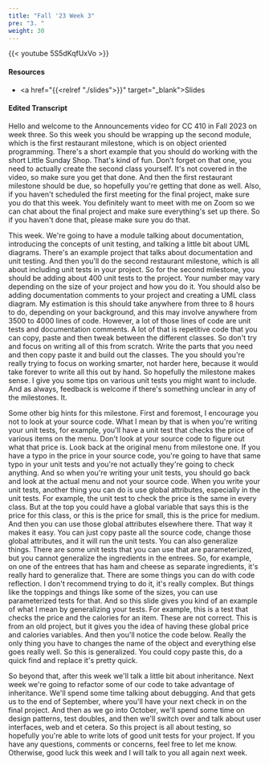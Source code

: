 ```yaml
---
title: "Fall '23 Week 3"
pre: "3. "
weight: 30
---
```


{{< youtube 5S5dKqfUxVo >}}

#### Resources

* <a href="{{<relref "./slides">}}" target="_blank">Slides</a>

#### Edited Transcript

Hello and welcome to the Announcements video for CC 410 in Fall 2023 on week three. So this week you should be wrapping up the second module, which is the first restaurant milestone, which is on object oriented programming. There's a short example that you should do working with the short Little Sunday Shop. That's kind of fun. Don't forget on that one, you need to actually create the second class yourself. It's not covered in the video, so make sure you get that done. And then the first restaurant milestone should be due, so hopefully you're getting that done as well. Also, if you haven't scheduled the first meeting for the final project, make sure you do that this week. You definitely want to meet with me on Zoom so we can chat about the final project and make sure everything's set up there. So if you haven't done that, please make sure you do that. 

This week. We're going to have a module talking about documentation, introducing the concepts of unit testing, and talking a little bit about UML diagrams. There's an example project that talks about documentation and unit testing. And then you'll do the second restaurant milestone, which is all about including unit tests in your project. So for the second milestone, you should be adding about 400 unit tests to the project. Your number may vary depending on the size of your project and how you do it. You should also be adding documentation comments to your project and creating a UML class diagram. My estimation is this should take anywhere from three to 8 hours to do, depending on your background, and this may involve anywhere from 3500 to 4000 lines of code. However, a lot of those lines of code are unit tests and documentation comments. A lot of that is repetitive code that you can copy, paste and then tweak between the different classes. So don't try and focus on writing all of this from scratch. Write the parts that you need and then copy paste it and build out the classes. The you should you're really trying to focus on working smarter, not harder here, because it would take forever to write all this out by hand. So hopefully the milestone makes sense. I give you some tips on various unit tests you might want to include. And as always, feedback is welcome if there's something unclear in any of the milestones. It. 

Some other big hints for this milestone. First and foremost, I encourage you not to look at your source code. What I mean by that is when you're writing your unit tests, for example, you'll have a unit test that checks the price of various items on the menu. Don't look at your source code to figure out what that price is. Look back at the original menu from milestone one. If you have a typo in the price in your source code, you're going to have that same typo in your unit tests and you're not actually they're going to check anything. And so when you're writing your unit tests, you should go back and look at the actual menu and not your source code. When you write your unit tests, another thing you can do is use global attributes, especially in the unit tests. For example, the unit test to check the price is the same in every class. But at the top you could have a global variable that says this is the price for this class, or this is the price for small, this is the price for medium. And then you can use those global attributes elsewhere there. That way it makes it easy. You can just copy paste all the source code, change those global attributes, and it will run the unit tests. You can also generalize things. There are some unit tests that you can use that are parameterized, but you cannot generalize the ingredients in the entrees. So, for example, on one of the entrees that has ham and cheese as separate ingredients, it's really hard to generalize that. There are some things you can do with code reflection. I don't recommend trying to do it, it's really complex. But things like the toppings and things like some of the sizes, you can use parameterized tests for that. And so this slide gives you kind of an example of what I mean by generalizing your tests. For example, this is a test that checks the price and the calories for an item. These are not correct. This is from an old project, but it gives you the idea of having these global price and calories variables. And then you'll notice the code below. Really the only thing you have to changes the name of the object and everything else goes really well. So this is generalized. You could copy paste this, do a quick find and replace it's pretty quick. 

So beyond that, after this week we'll talk a little bit about inheritance. Next week we're going to refactor some of our code to take advantage of inheritance. We'll spend some time talking about debugging. And that gets us to the end of September, where you'll have your next check in on the final project. And then as we go into October, we'll spend some time on design patterns, test doubles, and then we'll switch over and talk about user interfaces, web and et cetera. So this project is all about testing, so hopefully you're able to write lots of good unit tests for your project. If you have any questions, comments or concerns, feel free to let me know. Otherwise, good luck this week and I will talk to you all again next week. 
